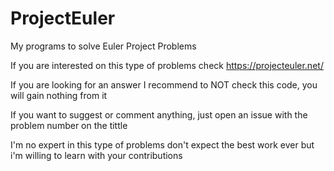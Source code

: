 # ProjectEuler

My programs to solve Euler Project Problems

If you are interested on this type of problems check https://projecteuler.net/

If you are looking for an answer I recommend to NOT check this code, you will gain nothing from it

If you want to suggest or comment anything, just open an issue with the problem number on the tittle

I'm no expert in this type of problems don't expect the best work ever but i'm willing to learn with your contributions
